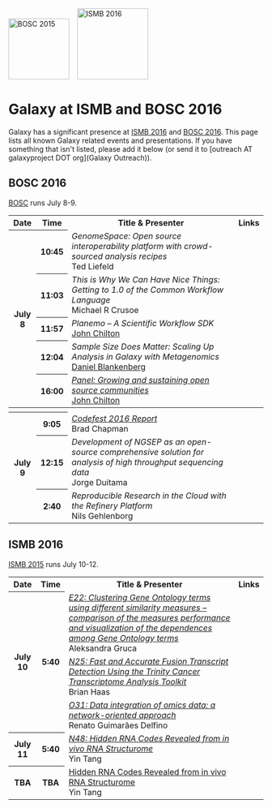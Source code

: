 <div class='center'>
<a href='http://www.open-bio.org/wiki/BOSC_2016'><img src='/Images/Logos/BOSC_logo.png' alt='BOSC 2015' width="120" /></a>&nbsp;&nbsp;&nbsp;
<a href='http://www.iscb.org/ismbeccb2015'><img src='/Images/Logos/ISMB_2016_Logo.jpg' alt='ISMB 2016' width="140" /></a>

# Galaxy at ISMB and BOSC 2016

</div>

Galaxy has a significant presence at [ISMB 2016](http://www.iscb.org/ismb2016) and [BOSC 2016](http://www.open-bio.org/wiki/BOSC_2016). This page lists all known Galaxy related events and presentations. If you have something that isn't listed, please add it below (or send it to [outreach AT galaxyproject DOT org](Galaxy Outreach)).

## BOSC 2016

[BOSC](http://www.open-bio.org/wiki/BOSC_2016) runs July 8-9.

<table>
  <tr class="th" >
    <th> Date </th>
    <th> Time </th>
    <th> Title & Presenter </th>
    <th> Links </th>
  </tr>
  <tr>
    <th rowspan=5> July 8 </th>
    <th> 10:45 </th>
    <td> <em>GenomeSpace: Open source interoperability platform with crowd-sourced analysis recipes</em> <div class='indent'> Ted Liefeld </div> </td>
    <td> </td>
  </tr>
  <tr>
    <th> 11:03 </th>
    <td> <em>This is Why We Can Have Nice Things: Getting to 1.0 of the Common Workflow Language</em> <div class='indent'>Michael R Crusoe</div> </td>
    <td> </td>
  </tr>
  <tr>
    <th> 11:57 </th>
    <td> <em>Planemo – A Scientific Workflow SDK </em> <div class='indent'><a href='/JohnChilton.md'>John Chilton</a></div> </td>
    <td> </td>
  </tr>
  <tr>
    <th> 12:04 </th>
    <td> <em>Sample Size Does Matter: Scaling Up Analysis in Galaxy with Metagenomics</em> <div class='indent'><a href='/Dan.md'>Daniel Blankenberg</a></div> </td>
    <td> </td>
  </tr>
  <tr>
    <th> 16:00 </th>
    <td> <em><a href='https://www.open-bio.org/wiki/BOSC_2016_Panel'>Panel: Growing and sustaining open source communities</a></em> <div class='indent'><a href='/JohnChilton.md'>John Chilton</a></div> </td>
    <td> </td>
  </tr>
  <tr>
    <th colspan=4> </th>
  </tr>
  <tr>
    <th rowspan=3> July 9 </th>
    <th> 9:05 </th>
    <td> <em><a href='https://www.open-bio.org/wiki/Codefest_2016'>Codefest 2016 Report</a></em> <div class='indent'>Brad Chapman </td>
    <td> </td>
  </tr>
  <tr>
    <th> 12:15 </th>
    <td> <em>Development of NGSEP as an open-source comprehensive solution for analysis of high throughput sequencing data</em> <div class='indent'> Jorge Duitama </div> </td>
    <td> </td>
  </tr>
  <tr>
    <th> 2:40 </th>
    <td> <em>Reproducible Research in the Cloud with the Refinery Platform</em> <div class='indent'>Nils Gehlenborg</div> </td>
    <td> </td>
  </tr>
</table>



## ISMB 2016

[ISMB 2015](http://www.iscb.org/ismb2016) runs July 10-12.

<table>
  <tr class="th" >
    <th> Date </th>
    <th> Time </th>
    <th> Title & Presenter </th>
    <th> Links </th>
  </tr>
  <tr>
    <th rowspan=3> July 10 </th>
    <th rowspan=3> 5:40 </th>
    <td> <em><a href='https://www.iscb.org/cms_addon/conferences/ismb2016/posterlist.php?cat=E#E22'>E22: Clustering Gene Ontology terms using different similarity measures – comparison of the measures performance and visualization of the dependences among Gene Ontology terms</a></em> <div class='indent'> Aleksandra Gruca </div> </td>
    <td> </td>
  </tr>
  <tr>
    <td> <em><a href='https://www.iscb.org/cms_addon/conferences/ismb2016/posterlist.php?cat=N#N25'>N25: Fast and Accurate Fusion Transcript Detection Using the Trinity Cancer Transcriptome Analysis Toolkit</a></em> <div class='indent'>  Brian Haas </div> </td>
    <td> </td>
  </tr>
  <tr>
    <td> <em><a href='https://www.iscb.org/cms_addon/conferences/ismb2016/posterlist.php?cat=O#O31'>O31: Data integration of omics data: a network-oriented approach</a></em> <div class='indent'> Renato Guimarães Delfino </div> </td>
    <td> </td>
  </tr>
  <tr>
    <th> July 11 </th>
    <th> 5:40 </th>
    <td> <em><a href='https://www.iscb.org/cms_addon/conferences/ismb2016/posterlist.php?cat=N#N48'>N48: Hidden RNA Codes Revealed from in vivo RNA Structurome</a></em> <div class='indent'> Yin Tang</div> </td>
    <td> </td>
  </tr>
  <tr>
    <th> TBA </th>
    <th> TBA </th>
    <td> <a href='https://www.iscb.org/cms_addon/conferences/ismb2016/oralposters.php'>Hidden RNA Codes Revealed from in vivo RNA Structurome</a>  <div class='indent'> Yin Tang</div> </td>
    <td> </td>
  </tr>
</table>

